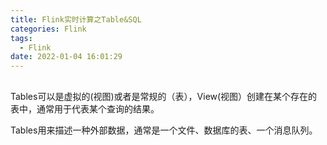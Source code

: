 ```yaml
---
title: Flink实时计算之Table&SQL
categories: Flink
tags:
  - Flink
date: 2022-01-04 16:01:29
---
```







## 



Tables可以是虚拟的(视图)或者是常规的（表），View(视图）创建在某个存在的表中，通常用于代表某个查询的结果。 

Tables用来描述一种外部数据，通常是一个文件、数据库的表、一个消息队列。

